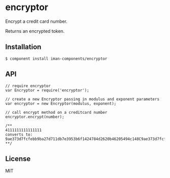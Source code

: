 
# encryptor

  Encrypt a credit card number.

  Returns an encrypted token.

## Installation

    $ component install iman-components/encryptor

## API

	// require encryptor
	var Encryptor = require('encryptor');

	// create a new Encryptor passing in modulus and exponent parameters
	var encryptor = new Encryptor(modulus, exponent);

	// call encrypt method on a creditcard number
	encryptor.encrypt(number);

	/**
	4111111111111111  	
	converts to:
	9ae373d7fcfebb9ba27d711db7e3953b6f1424784d2620b46205494c148C9ae373d7fcfebb9ba27d711db7e3953b6f1424784d2620b46205494c148c57f19de8300293df9b1d54e732b5c398f9a9641cfba15bf4d6f07f2a04024fb1de5635d57e188f38ae6eeb02f27ec3be52cf3e9cb16f8d02195352543d0bcf216cfef16bde60a6d0b817a3b5c1d587b2905d34ed1e9958218a241d6194ac45d7e792
	**/
## License
MIT